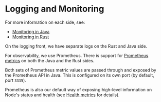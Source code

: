 # Logging and Monitoring

For more information on each side, see:
* [Monitoring in Java](monitoring-in-java.md)
* [Monitoring in Rust](monitoring-in-rust.md)

On the logging front, we have separate logs on the Rust and Java side.

For observability, we use Prometheus. There is support for [Prometheus metrics](https://prometheus.io/docs/concepts/metric_types/) on both the Java and the Rust sides.

Both sets of Prometheus metric values are passed through and exposed by the Prometheus API in Java.
This is configured on its own port (by default, port `3335`).

Prometheus is also our default way of exposing high-level information on Node's status and health
(see [Health metrics](health-metrics.md) for details).
